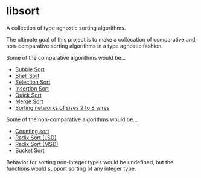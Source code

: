 # libsort
A collection of type agnostic sorting algorithms.

The ultimate goal of this project is to make a collocation of comparative 
and non-comparative sorting algorithms in a type agnostic fashion.

Some of the comparative algorithms would be...
* [Bubble Sort](https://en.wikipedia.org/wiki/Bubble_sort)
* [Shell Sort](https://en.wikipedia.org/wiki/Shellsort)
* [Selection Sort](https://en.wikipedia.org/wiki/Selection_sort)
* [Insertion Sort](https://en.wikipedia.org/wiki/Insertion_sort)
* [Quick Sort](https://en.wikipedia.org/wiki/Quicksort)
* [Merge Sort](https://en.wikipedia.org/wiki/Merge_sort)
* [Sorting networks of sizes 2 to 8 wires](https://en.wikipedia.org/wiki/Sorting_network)

Some of the non-comparative algorithms would be...
* [Counting sort](https://en.wikipedia.org/wiki/Counting_sort)
* [Radix Sort (LSD)](https://en.wikipedia.org/wiki/Radix_sort)
* [Radix Sort (MSD)](https://en.wikipedia.org/wiki/Radix_sort#Most_significant_digit_radix_sorts)
* [Bucket Sort](https://en.wikipedia.org/wiki/Bucket_sort)

Behavior for sorting non-integer types would be undefined, but the functions
 would support sorting of any integer type.
